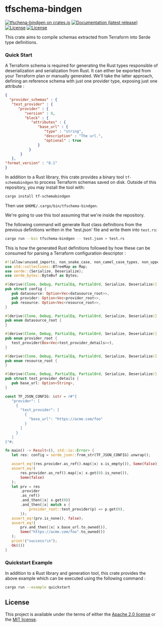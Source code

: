 # tfschema-bindgen

[![tfschena-bindgen on crates.io](https://img.shields.io/crates/v/tfschema-bindgen)](https://crates.io/crates/tfschema-bindgen)
[![Documentation (latest release)](https://docs.rs/tfschema-bindgen/badge.svg)](https://docs.rs/tfschema-bindgen/)
[![License](https://img.shields.io/badge/license-Apache-green.svg)](../LICENSE-APACHE)
[![License](https://img.shields.io/badge/license-MIT-green.svg)](../LICENSE-MIT)

This crate aims to compile schemas extracted from Terraform into Serde type definitions.

### Quick Start

A Terraform schema is required for generating the Rust types responsible of deserialization and serialization from Rust.
It can either be exported from your Terraform plan or manually generated.
We'll take the latter approach, defining an reference schema with just one provider type, exposing just one attribute :

```json
{
  "provider_schemas" : {
   "test_provider" : {
      "provider" : {
         "version" : 0,
         "block" : {
            "attributes" : {
               "base_url" : {
                  "type" : "string",
                  "description" : "The url.",
                  "optional" : true
               }
           }
       }
   },
"format_version" : "0.1"
}
```

In addition to a Rust library, this crate provides a binary tool `tf-schemabindgen` to process Terraform schemas
saved on disk.
Outside of this repository, you may install the tool with:

```bash
cargo install tf-schemabindgen
```

Then use `$HOME/.cargo/bin/tfschema-bindgen`.

We're going to use this tool assuming that we're inside the repository.

The following command will generate Rust class definitions from the previous definitions written in the 'test.json' file and write them into `test.rs`:

```bash
cargo run --bin tfschema-bindgen -- test.json > test.rs
```

This is how the generated Rust definitions followed by how these can be consumed for parsing a Terraform configuration descriptor :

```rust
#![allow(unused_imports, non_snake_case, non_camel_case_types, non_upper_case_globals)]
use std::collections::BTreeMap as Map;
use serde::{Serialize, Deserialize};
use serde_bytes::ByteBuf as Bytes;

#[derive(Clone, Debug, PartialEq, PartialOrd, Serialize, Deserialize)]
pub struct config {
   pub datasource: Option<Vec<datasource_root>>,
   pub provider: Option<Vec<provider_root>>,
   pub resource: Option<Vec<resource_root>>,
}

#[derive(Clone, Debug, PartialEq, PartialOrd, Serialize, Deserialize)]
pub enum datasource_root {
}

#[derive(Clone, Debug, PartialEq, PartialOrd, Serialize, Deserialize)]
pub enum provider_root {
   test_provider(Box<Vec<test_provider_details>>),
}

#[derive(Clone, Debug, PartialEq, PartialOrd, Serialize, Deserialize)]
pub enum resource_root {
}

#[derive(Clone, Debug, PartialEq, PartialOrd, Serialize, Deserialize)]
pub struct test_provider_details {
   pub base_url: Option<String>,
}

const TF_JSON_CONFIG: &str = r#"{
   "provider": [
     {
       "test_provider": [
         {
           "base_url": "https://acme.com/foo"
         }
       ]
     }
   ]
}"#;

fn main() -> Result<(), std::io::Error> {
   let res: config = serde_json::from_str(TF_JSON_CONFIG).unwrap();

   assert_eq!(res.provider.as_ref().map(|x| x.is_empty()), Some(false));
   assert_eq!(
       res.provider.as_ref().map(|x| x.get(0).is_none()),
       Some(false)
   );
   let prv = res
       .provider
       .as_ref()
       .and_then(|x| x.get(0))
       .and_then(|x| match x {
           provider_root::test_provider(p) => p.get(0),
       });
   assert_eq!(prv.is_none(), false);
   assert_eq!(
       prv.and_then(|x| x.base_url.to_owned()),
       Some("https://acme.com/foo".to_owned())
   );
   print!("success!\n");
   Ok(())
}
```
### Quickstart Example

In addition to a Rust library and generation tool, this crate provides the above example which
can be executed using the following command :

```bash
cargo run --example quickstart
```


## License

This project is available under the terms of either the [Apache 2.0 license](../LICENSE-APACHE) or the [MIT
license](../LICENSE-MIT).

<!--
README.md is generated from README.tpl by cargo readme. To regenerate:

cargo install cargo-readme
cargo readme > README.md
-->
